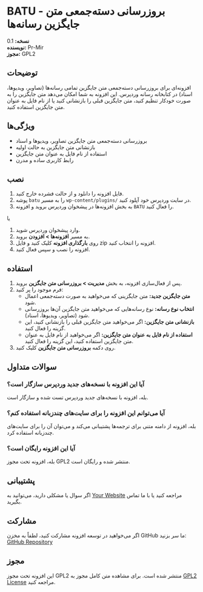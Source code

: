 # BATU - بروزرسانی دسته‌جمعی متن جایگزین رسانه‌ها

**نسخه:** 0.1  
**نویسنده:** Pr-Mir  
**مجوز:** GPL2  

## توضیحات

افزونه‌ای برای بروزرسانی دسته‌جمعی متن جایگزین تمامی رسانه‌ها (تصاویر، ویدیوها، اسناد) در کتابخانه رسانه وردپرس. این افزونه به شما امکان می‌دهد متن جایگزین را به صورت خودکار تنظیم کنید، متن جایگزین قبلی را بازنشانی کنید یا از نام فایل به عنوان متن جایگزین استفاده کنید.

## ویژگی‌ها

- بروزرسانی دسته‌جمعی متن جایگزین تصاویر، ویدیوها و اسناد
- بازنشانی متن جایگزین به حالت اولیه
- استفاده از نام فایل به عنوان متن جایگزین
- رابط کاربری ساده و مدرن

## نصب

1. فایل افزونه را دانلود و از حالت فشرده خارج کنید.
2. پوشه `batu` را به مسیر `wp-content/plugins/` در سایت وردپرس خود آپلود کنید.
3. به بخش افزونه‌ها در پیشخوان وردپرس بروید و افزونه `BATU` را فعال کنید.

یا

1. وارد پیشخوان وردپرس شوید.
2. به مسیر **افزونه‌ها > افزودن** بروید.
3. روی **بارگذاری افزونه** کلیک کنید و فایل zip افزونه را انتخاب کنید.
4. افزونه را نصب و سپس فعال کنید.

## استفاده

1. پس از فعال‌سازی افزونه، به بخش **مدیریت > بروزرسانی متن جایگزین** بروید.
2. فرم موجود را پر کنید:
   - **متن جایگزین جدید:** متن جایگزینی که می‌خواهید به صورت دسته‌جمعی اعمال شود.
   - **انتخاب نوع رسانه:** نوع رسانه‌هایی که می‌خواهید متن جایگزین آن‌ها بروزرسانی شود (تصاویر، ویدیوها، اسناد).
   - **بازنشانی متن جایگزین:** اگر می‌خواهید متن جایگزین قبلی را بازنشانی کنید، این گزینه را فعال کنید.
   - **استفاده از نام فایل به عنوان متن جایگزین:** اگر می‌خواهید از نام فایل به عنوان متن جایگزین استفاده کنید، این گزینه را فعال کنید.
3. روی دکمه **بروزرسانی متن جایگزین** کلیک کنید.

## سوالات متداول

### آیا این افزونه با نسخه‌های جدید وردپرس سازگار است؟
بله، افزونه با نسخه‌های جدید وردپرس تست شده و سازگار است.

### آیا می‌توانم این افزونه را برای سایت‌های چندزبانه استفاده کنم؟
بله، افزونه از دامنه متنی برای ترجمه‌ها پشتیبانی می‌کند و می‌توان آن را برای سایت‌های چندزبانه استفاده کرد.

### آیا این افزونه رایگان است؟
بله، افزونه تحت مجوز GPL2 منتشر شده و رایگان است.

## پشتیبانی

اگر سوال یا مشکلی دارید، می‌توانید به [Your Website](https://github.com/Scary-technologies) مراجعه کنید یا با ما تماس بگیرید.

## مشارکت

اگر می‌خواهید در توسعه افزونه مشارکت کنید، لطفاً به مخزن GitHub ما سر بزنید: [GitHub Repository](https://github.com/Scary-technologies)

## مجوز

این افزونه تحت مجوز GPL2 منتشر شده است. برای مشاهده متن کامل مجوز به [GPL2 License](https://www.gnu.org/licenses/gpl-2.0.html) مراجعه کنید.
